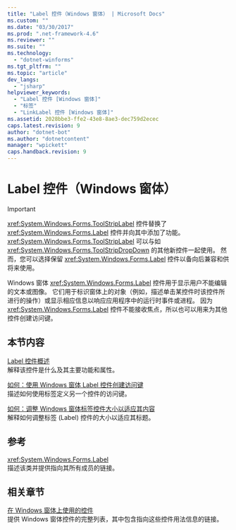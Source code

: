 ```yaml
---
title: "Label 控件（Windows 窗体） | Microsoft Docs"
ms.custom: ""
ms.date: "03/30/2017"
ms.prod: ".net-framework-4.6"
ms.reviewer: ""
ms.suite: ""
ms.technology: 
  - "dotnet-winforms"
ms.tgt_pltfrm: ""
ms.topic: "article"
dev_langs: 
  - "jsharp"
helpviewer_keywords: 
  - "Label 控件 [Windows 窗体]"
  - "标签"
  - "LinkLabel 控件 [Windows 窗体]"
ms.assetid: 2028bbe3-ffe2-43e8-8ae3-dec759d2ecec
caps.latest.revision: 9
author: "dotnet-bot"
ms.author: "dotnetcontent"
manager: "wpickett"
caps.handback.revision: 9
---
```

# Label 控件（Windows 窗体）
> [!IMPORTANT]
>  <xref:System.Windows.Forms.ToolStripLabel> 控件替换了 <xref:System.Windows.Forms.Label> 控件并向其中添加了功能。  <xref:System.Windows.Forms.ToolStripLabel> 可以与如 <xref:System.Windows.Forms.ToolStripDropDown> 的其他新控件一起使用。  然而，您可以选择保留 <xref:System.Windows.Forms.Label> 控件以备向后兼容和供将来使用。  
  
 Windows 窗体 <xref:System.Windows.Forms.Label> 控件用于显示用户不能编辑的文本或图像。  它们用于标识窗体上的对象（例如，描述单击某控件时该控件所进行的操作）或显示相应信息以响应应用程序中的运行时事件或进程。  因为 <xref:System.Windows.Forms.Label> 控件不能接收焦点，所以也可以用来为其他控件创建访问键。  
  
## 本节内容  
 [Label 控件概述](../../../../docs/framework/winforms/controls/label-control-overview-windows-forms.md)  
 解释该控件是什么及其主要功能和属性。  
  
 [如何：使用 Windows 窗体 Label 控件创建访问键](../../../../docs/framework/winforms/controls/how-to-create-access-keys-with-windows-forms-label-controls.md)  
 描述如何使用标签定义另一个控件的访问键。  
  
 [如何：调整 Windows 窗体标签控件大小以适应其内容](../../../../docs/framework/winforms/controls/how-to-size-a-windows-forms-label-control-to-fit-its-contents.md)  
 解释如何调整标签 \(Label\) 控件的大小以适应其标题。  
  
## 参考  
 <xref:System.Windows.Forms.Label>  
 描述该类并提供指向其所有成员的链接。  
  
## 相关章节  
 [在 Windows 窗体上使用的控件](../../../../docs/framework/winforms/controls/controls-to-use-on-windows-forms.md)  
 提供 Windows 窗体控件的完整列表，其中包含指向这些控件用法信息的链接。